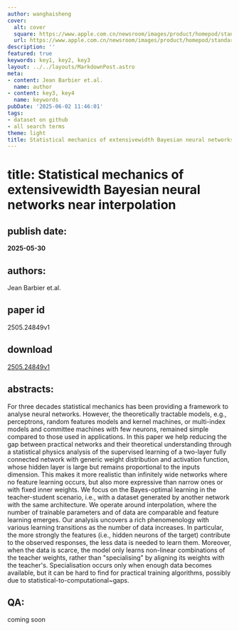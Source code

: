 ```yaml
---
author: wanghaisheng
cover:
  alt: cover
  square: https://www.apple.com.cn/newsroom/images/product/homepod/standard/Apple-HomePod-hero-230118_big.jpg.large_2x.jpg
  url: https://www.apple.com.cn/newsroom/images/product/homepod/standard/Apple-HomePod-hero-230118_big.jpg.large_2x.jpg
description: ''
featured: true
keywords: key1, key2, key3
layout: ../../layouts/MarkdownPost.astro
meta:
- content: Jean Barbier et.al.
  name: author
- content: key3, key4
  name: keywords
pubDate: '2025-06-02 11:46:01'
tags:
- dataset on github
- all search terms
theme: light
title: Statistical mechanics of extensivewidth Bayesian neural networks near interpolation
---
```


# title: Statistical mechanics of extensivewidth Bayesian neural networks near interpolation 
## publish date: 
**2025-05-30** 
## authors: 
  Jean Barbier et.al. 
## paper id
2505.24849v1
## download
[2505.24849v1](http://arxiv.org/abs/2505.24849v1)
## abstracts:
For three decades statistical mechanics has been providing a framework to analyse neural networks. However, the theoretically tractable models, e.g., perceptrons, random features models and kernel machines, or multi-index models and committee machines with few neurons, remained simple compared to those used in applications. In this paper we help reducing the gap between practical networks and their theoretical understanding through a statistical physics analysis of the supervised learning of a two-layer fully connected network with generic weight distribution and activation function, whose hidden layer is large but remains proportional to the inputs dimension. This makes it more realistic than infinitely wide networks where no feature learning occurs, but also more expressive than narrow ones or with fixed inner weights. We focus on the Bayes-optimal learning in the teacher-student scenario, i.e., with a dataset generated by another network with the same architecture. We operate around interpolation, where the number of trainable parameters and of data are comparable and feature learning emerges. Our analysis uncovers a rich phenomenology with various learning transitions as the number of data increases. In particular, the more strongly the features (i.e., hidden neurons of the target) contribute to the observed responses, the less data is needed to learn them. Moreover, when the data is scarce, the model only learns non-linear combinations of the teacher weights, rather than "specialising" by aligning its weights with the teacher's. Specialisation occurs only when enough data becomes available, but it can be hard to find for practical training algorithms, possibly due to statistical-to-computational~gaps.
## QA:
coming soon
